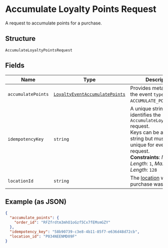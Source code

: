 
# Accumulate Loyalty Points Request

A request to accumulate points for a purchase.

## Structure

`AccumulateLoyaltyPointsRequest`

## Fields

| Name | Type | Description | Getter | Setter |
|  --- | --- | --- | --- | --- |
| `accumulatePoints` | [`LoyaltyEventAccumulatePoints`](/doc/models/loyalty-event-accumulate-points.md) | Provides metadata when the event `type` is `ACCUMULATE_POINTS`. | getAccumulatePoints(): LoyaltyEventAccumulatePoints | setAccumulatePoints(LoyaltyEventAccumulatePoints accumulatePoints): void |
| `idempotencyKey` | `string` | A unique string that identifies the `AccumulateLoyaltyPoints` request.<br>Keys can be any valid string but must be unique for every request.<br>**Constraints**: *Minimum Length*: `1`, *Maximum Length*: `128` | getIdempotencyKey(): string | setIdempotencyKey(string idempotencyKey): void |
| `locationId` | `string` | The [location](#type-Location) where the purchase was made. | getLocationId(): string | setLocationId(string locationId): void |

## Example (as JSON)

```json
{
  "accumulate_points": {
    "order_id": "RFZfrdtm3mhO1oGzf5Cx7fEMsmGZY"
  },
  "idempotency_key": "58b90739-c3e8-4b11-85f7-e636d48d72cb",
  "location_id": "P034NEENMD09F"
}
```

